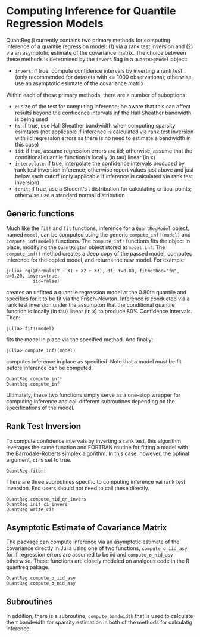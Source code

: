 # Computing Inference for Quantile Regression Models

QuantReg.jl currently contains two primary methods for computing inference of a quantile
regression model: (1) via a rank test inversion and (2) via an asymptotic estimate of the
covariance matrix. The choice between these methods is determined by the `invers` flag in
a `QuantRegModel` object:
- `invers`: if true, compute confidence intervals by inverting a rank test (only recommended
    for datasets with <= 1000 observations); otherwise, use an asymptotic esimtate of the
    covariance matrix

Within each of these primary methods, there are a number of suboptions:
- `α`: size of the test for computing inference; be aware that this can affect results
    beyond the confidence intervals inf the Hall Sheather bandwidth is being used
- `hs`: if true, use Hall Sheather bandwidth when computing sparsity esimtates (not
    applicable if inference is calculated via rank test inversion with iid regression
    errors as there is no need to estimate a bandwidth in this case)
- `iid`:  if true, assume regression errors are iid; otherwise, assume that the conditional
    quantile function is locally (in tau) linear (in x)
- `interpolate`: if true, interpolate the confidence intervals produced by rank test
    inversion inference; otherwise report values just above and just below each cutoff (only
    applicable if inference is calculated via rank test inversion)
- `tcrit`: if true, use a Student's t distribution for calculating critical points; 
    otherwise use a standard normal distribution

## Generic functions

Much like the `fit!` and `fit` functions, inference for a `QuantRegModel` object, named
`model`, can be computed using the generic `compute_inf!(model)` and `compute_inf(model)` 
functions. The `compute_inf!` functions fits the object in place, modifying the
`QuantRegInf` object stored at `model.inf`. The `compute_inf()` method creates a deep copy
of the passed model, computes inference for the copied model, and returns the new model.
For example:

```
julia> rq(@formula(Y ~ X1 + X2 + X3), df; τ=0.80, fitmethod="fn", α=0.20, invers=true,
          iid=false)
```

creates an unfitted a quantile regression model at the 0.80th quantile and specifies for it
to be fit via the Frisch-Newton. Inference is conducted via a rank test inversion under
the assumpton that the conditional quantile function is locally (in tau) linear (in x) to
produce 80% Confidence Intervals. Then:

```
julia> fit!(model)
```

fits the model in place via the specified method. And finally:

```
julia> compute_inf!(model)
```

computes inference in place as specified. Note that a model *must* be fit before inference
can be computed.

```@docs
QuantReg.compute_inf!
QuantReg.compute_inf
```

Ultimately, these two functions simply serve as a one-stop wrapper for computing inference
and call different subroutines depending on the specifications of the model.

## Rank Test Inversion

To compute confidence intervals by inverting a rank test, this algorithm leverages the same
function and FORTRAN routine for fitting a model with the Barrodale-Roberts simplex 
algorithm. In this case, however, the optinal argument, `ci` is set to true.

```@docs
QuantReg.fitbr!
```

There are three subroutines specific to computing inference vai rank test inversion. End
users should not need to call these directly.

```@docs
QuantReg.compute_nid_qn_invers
QuantReg.init_ci_invers
QuantReg.write_ci!
```

## Asymptotic Estimate of Covariance Matrix

The package can compute inference via an asymptotic estimate of the covariance directly in
Julia using one of two functions, `compute_σ_iid_asy` for if regression errors are assumed
to be iid and `compute_σ_nid_asy` otherwise. These functions are closely modeled on analgous 
code in the R quantreg pakage.

```@docs
QuantReg.compute_σ_iid_asy
QuantReg.compute_σ_nid_asy
```

## Subroutines

In addition, there is a subroutine, `compute_bandwidth` that is used to calculate the τ
bandwidth for sparsity estimation in both of the methods for calculatig inference.